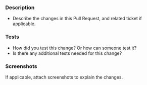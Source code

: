 ### Description
- Describe the changes in this Pull Request, and related ticket if applicable.

### Tests
- How did you test this change? Or how can someone test it?
- Is there any additional tests needed for this change?

### Screenshots
If applicable, attach screenshots to explain the changes.


